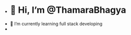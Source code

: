 - <h1>👋 Hi, I’m @ThamaraBhagya</h1>
- 🌱 I’m currently learning full stack developing 
- 

<!---
ThamaraBhagya/ThamaraBhagya is a ✨ special ✨ repository because its `README.md` (this file) appears on your GitHub profile.
You can click the Preview link to take a look at your changes.
--->
